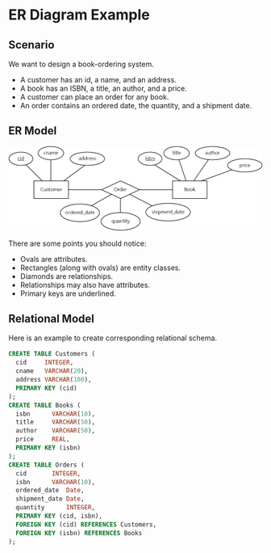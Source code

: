 # ER Diagram Example

## Scenario

We want to design a book-ordering system.

- A customer has an id, a name, and an address.
- A book has an ISBN, a title, an author, and a price.
- A customer can place an order for any book.
- An order contains an ordered date, the quantity, and a shipment date.

## ER Model

<img src="images/example.png" />

There are some points you should notice:

- Ovals are attributes.
- Rectangles (along with ovals) are entity classes.
- Diamonds are relationships.
- Relationships may also have attributes.
- Primary keys are underlined.

## Relational Model

Here is an example to create corresponding relational schema.

```sql
CREATE TABLE Customers (
  cid     INTEGER,
  cname   VARCHAR(20),
  address VARCHAR(100),
  PRIMARY KEY (cid)
);
CREATE TABLE Books (
  isbn      VARCHAR(10),
  title     VARCHAR(50),
  author    VARCHAR(50),
  price     REAL,
  PRIMARY KEY (isbn)
);
CREATE TABLE Orders (
  cid       INTEGER,
  isbn      VARCHAR(10),
  ordered_date  Date,
  shipment_date Date,
  quantity      INTEGER,
  PRIMARY KEY (cid, isbn),
  FOREIGN KEY (cid) REFERENCES Customers,
  FOREIGN KEY (isbn) REFERENCES Books
);
```
